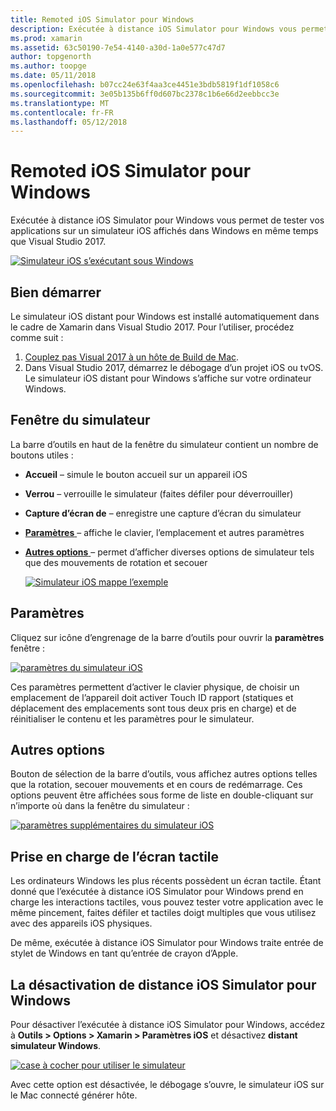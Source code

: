 ```yaml
---
title: Remoted iOS Simulator pour Windows
description: Exécutée à distance iOS Simulator pour Windows vous permet de tester vos applications sur un simulateur iOS affichés dans Windows en même temps que Visual Studio 2017.
ms.prod: xamarin
ms.assetid: 63c50190-7e54-4140-a30d-1a0e577c47d7
author: topgenorth
ms.author: toopge
ms.date: 05/11/2018
ms.openlocfilehash: b07cc24e63f4aa3ce4451e3bdb5819f1df1058c6
ms.sourcegitcommit: 3e05b135b6ff0d607bc2378c1b6e66d2eebbcc3e
ms.translationtype: MT
ms.contentlocale: fr-FR
ms.lasthandoff: 05/12/2018
---
```

# <a name="remoted-ios-simulator-for-windows"></a>Remoted iOS Simulator pour Windows

Exécutée à distance iOS Simulator pour Windows vous permet de tester vos applications sur un simulateur iOS affichés dans Windows en même temps que Visual Studio 2017.

[![](ios-simulator-images/hero-sml.png "Simulateur iOS s’exécutant sous Windows")](ios-simulator-images/hero.png#lightbox)

## <a name="getting-started"></a>Bien démarrer

Le simulateur iOS distant pour Windows est installé automatiquement dans le cadre de Xamarin dans Visual Studio 2017. Pour l’utiliser, procédez comme suit :

1. [Couplez pas Visual 2017 à un hôte de Build de Mac](~/ios/get-started/installation/windows/connecting-to-mac/index.md).
2. Dans Visual Studio 2017, démarrez le débogage d’un projet iOS ou tvOS. Le simulateur iOS distant pour Windows s’affiche sur votre ordinateur Windows.

## <a name="simulator-window"></a>Fenêtre du simulateur

La barre d’outils en haut de la fenêtre du simulateur contient un nombre de boutons utiles :

- **Accueil** – simule le bouton accueil sur un appareil iOS
- **Verrou** – verrouille le simulateur (faites défiler pour déverrouiller)
- **Capture d’écran de** – enregistre une capture d’écran du simulateur
- [**Paramètres** ](#settings) – affiche le clavier, l’emplacement et autres paramètres
- [**Autres options** ](#other-options) – permet d’afficher diverses options de simulateur tels que des mouvements de rotation et secouer

    [![](ios-simulator-images/maps-app-sml.png "Simulateur iOS mappe l’exemple")](ios-simulator-images/maps-app.png#lightbox)

## <a name="settings"></a>Paramètres

Cliquez sur icône d’engrenage de la barre d’outils pour ouvrir la **paramètres** fenêtre :

[![](ios-simulator-images/settings-sml.png "paramètres du simulateur iOS")](ios-simulator-images/settings.png#lightbox)

Ces paramètres permettent d’activer le clavier physique, de choisir un emplacement de l’appareil doit activer Touch ID rapport (statiques et déplacement des emplacements sont tous deux pris en charge) et de réinitialiser le contenu et les paramètres pour le simulateur.

## <a name="other-options"></a>Autres options

Bouton de sélection de la barre d’outils, vous affichez autres options telles que la rotation, secouer mouvements et en cours de redémarrage. Ces options peuvent être affichées sous forme de liste en double-cliquant sur n’importe où dans la fenêtre du simulateur :

[![](ios-simulator-images/more-sml.png "paramètres supplémentaires du simulateur iOS")](ios-simulator-images/more.png#lightbox)

## <a name="touchscreen-support"></a>Prise en charge de l’écran tactile

Les ordinateurs Windows les plus récents possèdent un écran tactile. Étant donné que l’exécutée à distance iOS Simulator pour Windows prend en charge les interactions tactiles, vous pouvez tester votre application avec le même pincement, faites défiler et tactiles doigt multiples que vous utilisez avec des appareils iOS physiques.

De même, exécutée à distance iOS Simulator pour Windows traite entrée de stylet de Windows en tant qu’entrée de crayon d’Apple.

## <a name="disabling-the-remoted-ios-simulator-for-windows"></a>La désactivation de distance iOS Simulator pour Windows

Pour désactiver l’exécutée à distance iOS Simulator pour Windows, accédez à **Outils > Options > Xamarin > Paramètres iOS** et désactivez **distant simulateur Windows**.

[![](ios-simulator-images/options-sml.png "case à cocher pour utiliser le simulateur")](ios-simulator-images/options.png#lightbox)

Avec cette option est désactivée, le débogage s’ouvre, le simulateur iOS sur le Mac connecté générer hôte.
